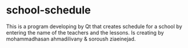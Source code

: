 school-schedule
===============

This is a program developing by Qt that creates schedule for a school by entering the name of the teachers and the lessons.
Is creating by mohammadhasan ahmadilivany & soroush ziaeinejad.
